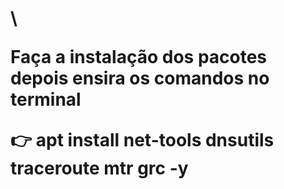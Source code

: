 <h1 COLORIR O SHELL BASH </h1>\

Faça a instalação dos pacotes depois ensira os comandos no terminal 

:point_right: apt install net-tools dnsutils traceroute mtr grc -y
